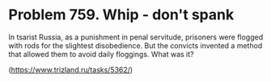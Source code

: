 # Problem 759. Whip - don't spank 

In tsarist Russia, as a punishment in penal servitude, prisoners were flogged with rods for the slightest disobedience. But the convicts invented a method that allowed them to avoid daily floggings. What was it?

(https://www.trizland.ru/tasks/5362/)